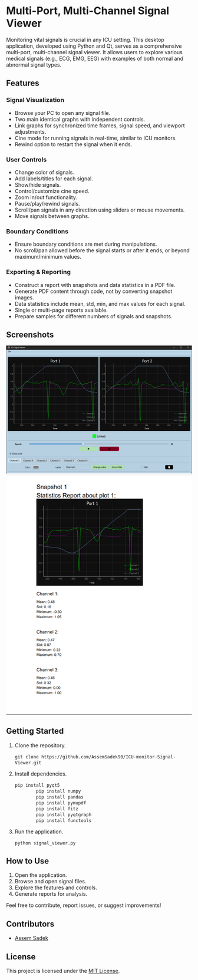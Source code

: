 <!DOCTYPE html>
<html lang="en">

<head>
  <meta charset="UTF-8">
  <meta name="viewport" content="width=device-width, initial-scale=1.0">
</head>

<body>

  <h1>Multi-Port, Multi-Channel Signal Viewer</h1>

  <p>Monitoring vital signals is crucial in any ICU setting. This desktop application, developed using Python and Qt, serves as a comprehensive multi-port, multi-channel signal viewer. It allows users to explore various medical signals (e.g., ECG, EMG, EEG) with examples of both normal and abnormal signal types.</p>

  <h2>Features</h2>

  <h3>Signal Visualization</h3>
  <ul>
    <li>Browse your PC to open any signal file.</li>
    <li>Two main identical graphs with independent controls.</li>
    <li>Link graphs for synchronized time frames, signal speed, and viewport adjustments.</li>
    <li>Cine mode for running signals in real-time, similar to ICU monitors.</li>
    <li>Rewind option to restart the signal when it ends.</li>
  </ul>

  <h3>User Controls</h3>
  <ul>
    <li>Change color of signals.</li>
    <li>Add labels/titles for each signal.</li>
    <li>Show/hide signals.</li>
    <li>Control/customize cine speed.</li>
    <li>Zoom in/out functionality.</li>
    <li>Pause/play/rewind signals.</li>
    <li>Scroll/pan signals in any direction using sliders or mouse movements.</li>
    <li>Move signals between graphs.</li>
  </ul>

  <h3>Boundary Conditions</h3>
  <ul>
    <li>Ensure boundary conditions are met during manipulations.</li>
    <li>No scroll/pan allowed before the signal starts or after it ends, or beyond maximum/minimum values.</li>
  </ul>

  <h3>Exporting & Reporting</h3>
  <ul>
    <li>Construct a report with snapshots and data statistics in a PDF file.</li>
    <li>Generate PDF content through code, not by converting snapshot images.</li>
    <li>Data statistics include mean, std, min, and max values for each signal.</li>
    <li>Single or multi-page reports available.</li>
    <li>Prepare samples for different numbers of signals and snapshots.</li>
  </ul>

  <h2>Screenshots</h2>

  <img src="docs/AppUI.png" alt="Screenshot 1">
  <img src="docs/ReportExample.png" alt="Screenshot 2">

  <h2>Getting Started</h2>

  <ol>
    <li>Clone the repository.</li>
    <pre><code>git clone https://github.com/AssemSadek90/ICU-monitor-Signal-Viewer.git</code></pre>
    <li>Install dependencies.</li>
    <pre><code>pip install pyqt5
        pip install numpy
        pip install pandas
        pip install pymupdf
        pip install fitz
        pip install pyqtgraph
        pip install functools </code></pre>
    <li>Run the application.</li>
    <pre><code>python signal_viewer.py</code></pre>
  </ol>

  <h2>How to Use</h2>

  <ol>
    <li>Open the application.</li>
    <li>Browse and open signal files.</li>
    <li>Explore the features and controls.</li>
    <li>Generate reports for analysis.</li>
  </ol>

  <p>Feel free to contribute, report issues, or suggest improvements!</p>

  <h2>Contributors</h2>
  <ul>
    <li><a href="https://github.com/AssemSadek90">Assem Sadek</a></li>
  </ul>

  <h2>License</h2>
  <p>This project is licensed under the <a href="LICENSE">MIT License</a>.</p>

</body>

</html>
